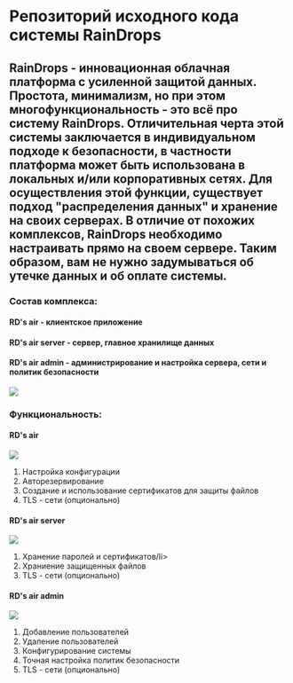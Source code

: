 <h1 allign=center> Репозиторий исходного кода системы RainDrops</h1>

<h2>RainDrops - инновационная облачная платформа с усиленной защитой данных.
Простота, минимализм, но при этом многофункциональность - это всё про систему RainDrops.
Отличительная черта этой системы заключается в индивидуальном подходе к безопасности,
в частности платформа может быть использована в локальных и/или корпоративных сетях.
Для осуществления этой функции, существует подход "распределения данных" и хранение на своих серверах.
В отличие от похожих комплексов, RainDrops необходимо настраивать прямо на своем сервере.
Таким образом, вам не нужно задумываться об утечке данных и об оплате системы.</h2>

<h3 allign=right>Состав комплекса:</h3>
<h4>RD's air - клиентское приложение</h4>
<h4>RD's air server - сервер, главное хранилище данных </h4>
<h4>RD's air admin - администрирование и настройка сервера, сети и политик безопасности </h4>
<img src = "https://github.com/JuneSunAt7/netMg/assets/63651740/96a8d720-268d-4f14-a0de-2b0244550ec7" </img>
<h3>Функциональность:</h3>

<h4>RD's air</h4>
<img src= "https://github.com/JuneSunAt7/netMg/assets/63651740/2fa6249d-0a0f-4d1a-a288-79e748900005"</img>

<ol>
  <li>Настройка конфигурации</li>
  <li>Авторезервирование</li>
  <li>Создание и использование сертификатов для защиты файлов</li>
  <li>TLS - сети (опционально)</li>
</ol>
<h4>RD's air server</h4>
<img src= "https://github.com/JuneSunAt7/netMg/assets/63651740/dc7e0280-68fd-4712-83fe-94e9dbb5139e"</img>

<ol>
  <li>Хранение паролей и сертификатов/li>
  <li>Храниение защищенных файлов</li>
  <li>TLS - сети (опционально)</li>
</ol>
<h4>RD's air admin</h4>
<img src= "https://github.com/JuneSunAt7/netMg/assets/63651740/4985ccd0-2e80-4d28-8f88-4d05a27a11b4"</img>

<ol>
  <li>Добавление пользователей</li>
  <li>Удаление пользователей</li>
  <li>Конфигурирование системы</li>
  <li>Точная настройка политик безопасности</li>
  <li>TLS - сети (опционально)</li>
</ol>
